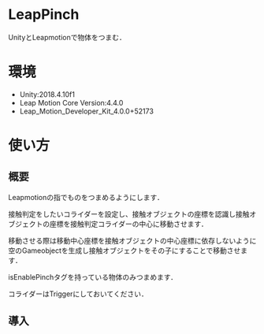 # LeapPinch

UnityとLeapmotionで物体をつまむ．

# 環境
* Unity:2018.4.10f1
* Leap Motion Core Version:4.4.0
* Leap_Motion_Developer_Kit_4.0.0+52173

# 使い方
## 概要
Leapmotionの指でものをつまめるようにします．

接触判定をしたいコライダーを設定し、接触オブジェクトの座標を認識し接触オブジェクトの座標を接触判定コライダーの中心に移動させます．

移動させる際は移動中心座標を接触オブジェクトの中心座標に依存しないように空のGameobjectを生成し接触オブジェクトをその子にすることで移動させます．

isEnablePinchタグを持っている物体のみつまめます．

コライダーはTriggerにしておいてください．


## 導入

